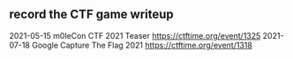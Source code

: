 ## record the CTF game writeup

2021-05-15  m0leCon CTF 2021 Teaser       https://ctftime.org/event/1325
2021-07-18  Google Capture The Flag 2021  https://ctftime.org/event/1318
